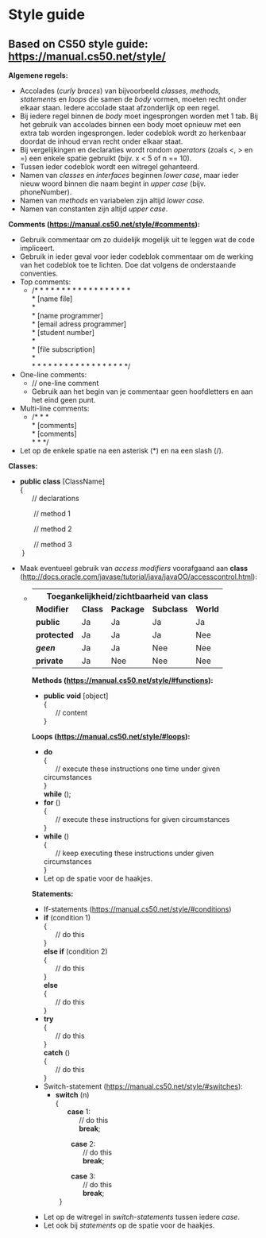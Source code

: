 Style guide
===========
Based on CS50 style guide: https://manual.cs50.net/style/
---------------------------------------------------------

**Algemene regels:**
* Accolades (_curly braces_) van bijvoorbeeld _classes, methods, statements_ en _loops_ die samen de _body_ vormen, moeten recht onder elkaar staan. Iedere accolade staat afzonderlijk op een regel.
* Bij iedere regel binnen de _body_ moet ingesprongen worden met 1 tab. Bij het gebruik van accolades binnen een body moet opnieuw met een extra tab worden ingesprongen. Ieder codeblok wordt zo herkenbaar doordat de inhoud ervan recht onder elkaar staat.
* Bij vergelijkingen en declaraties wordt rondom _operators_ (zoals <, > en =) een enkele spatie gebruikt (bijv. x < 5 of n == 10). 
* Tussen ieder codeblok wordt een witregel gehanteerd.
* Namen van _classes_ en _interfaces_ beginnen _lower case_, maar ieder nieuw woord binnen die naam begint in _upper case_ (bijv. phoneNumber).
* Namen van _methods_ en variabelen zijn altijd _lower case_.
* Namen van constanten zijn altijd _upper case_.

**Comments (https://manual.cs50.net/style/#comments):**
* Gebruik commentaar om zo duidelijk mogelijk uit te leggen wat de code impliceert. 
* Gebruik in ieder geval voor ieder codeblok commentaar om de werking van het codeblok toe te lichten. Doe dat volgens de onderstaande conventies.
* Top comments:
  - /* * * * * * * * * * * * * * * * * *  
   \* [name file]    
   \*       
   \* [name programmer]    
   \* [email adress programmer]    
   \* [student number]    
   \*   
   \* [file subscription]   
   \*   
   \* * * * * * * * * * * * * * * * * */
* One-line comments:
  - // one-line comment
  - Gebruik aan het begin van je commentaar geen hoofdletters en aan het eind geen punt.
* Multi-line comments:
  - /* * *   
  \* [comments]     
  \* [comments]        
  \* * */   
* Let op de enkele spatie na een asterisk (*) en na een slash (/). 
      
**Classes:**
* **public class** [ClassName]     
{     
&nbsp;&nbsp;&nbsp;&nbsp;&nbsp;&nbsp;// declarations     
          
&nbsp;&nbsp;&nbsp;&nbsp;&nbsp;&nbsp;&nbsp;&nbsp;&nbsp;&nbsp;&nbsp;&nbsp;&nbsp;// method 1      
      
&nbsp;&nbsp;&nbsp;&nbsp;&nbsp;&nbsp;&nbsp;&nbsp;&nbsp;&nbsp;&nbsp;&nbsp;&nbsp;// method 2      
      
&nbsp;&nbsp;&nbsp;&nbsp;&nbsp;&nbsp;&nbsp;&nbsp;&nbsp;&nbsp;&nbsp;&nbsp;&nbsp;// method 3      
&nbsp;&nbsp;&nbsp;&nbsp;&nbsp;&nbsp;&nbsp;}
* Maak eventueel gebruik van _access modifiers_ voorafgaand aan **class** (http://docs.oracle.com/javase/tutorial/java/javaOO/accesscontrol.html):
  - <table>
	<th colspan="5">Toegankelijkheid/zichtbaarheid van class</th>
	<tr>
		<td><b>Modifier</b></td>
		<td><b>Class</b></td>
		<td><b>Package</b></td>
		<td><b>Subclass</b></td>
		<td><b>World</b></td>
	</tr>
	<tr>
		<td><b>public</b></td>
		<td>Ja</td>
		<td>Ja</td>
		<td>Ja</td>
		<td>Ja</td>
	</tr>
	<tr>
		<td><b>protected</b></td>
		<td>Ja</td>
		<td>Ja</td>
		<td>Ja</td>
		<td>Nee</td>
	</tr>
	<tr>
		<td><b><i>geen</i></b></td>
		<td>Ja</td>
		<td>Ja</td>
		<td>Nee</td>
		<td>Nee</td>
	</tr>
	<tr>
		<td><b>private</b></td>
		<td>Ja</td>
		<td>Nee</td>
		<td>Nee</td>
		<td>Nee</td>
	</tr>
</table>
      
**Methods (https://manual.cs50.net/style/#functions):**
* **public void** [object]     
{     
&nbsp;&nbsp;&nbsp;&nbsp;&nbsp;&nbsp;// content     
}   
     
**Loops (https://manual.cs50.net/style/#loops):**
* **do**     
{    
&nbsp;&nbsp;&nbsp;&nbsp;&nbsp;&nbsp;// execute these instructions one time under given circumstances      
}    
**while** ();
* **for** ()     
{    
&nbsp;&nbsp;&nbsp;&nbsp;&nbsp;&nbsp;// execute these instructions for given circumstances     
}     
* **while** ()      
{    
&nbsp;&nbsp;&nbsp;&nbsp;&nbsp;&nbsp;// keep executing these instructions under given circumstances      
}
* Let op de spatie voor de haakjes.
     
**Statements:**
* If-statements (https://manual.cs50.net/style/#conditions)
- **if** (condition 1)          
{     
&nbsp;&nbsp;&nbsp;&nbsp;&nbsp;&nbsp;// do this     
}     
**else if** (condition 2)     
{    
&nbsp;&nbsp;&nbsp;&nbsp;&nbsp;&nbsp;// do this     
}     
**else**   
{     
&nbsp;&nbsp;&nbsp;&nbsp;&nbsp;&nbsp;// do this          
}  
* **try**     
{     
&nbsp;&nbsp;&nbsp;&nbsp;&nbsp;&nbsp;// do this       
}      
**catch** ()      
{     
&nbsp;&nbsp;&nbsp;&nbsp;&nbsp;&nbsp;// do this     
}
* Switch-statement (https://manual.cs50.net/style/#switches):
   - **switch** (n)     
{     
&nbsp;&nbsp;&nbsp;&nbsp;&nbsp;&nbsp;**case** 1:     
&nbsp;&nbsp;&nbsp;&nbsp;&nbsp;&nbsp;&nbsp;&nbsp;&nbsp;&nbsp;&nbsp;&nbsp;// do this     
&nbsp;&nbsp;&nbsp;&nbsp;&nbsp;&nbsp;&nbsp;&nbsp;&nbsp;&nbsp;&nbsp;&nbsp;**break**;     
       
&nbsp;&nbsp;&nbsp;&nbsp;&nbsp;&nbsp;&nbsp;&nbsp;&nbsp;&nbsp;&nbsp;&nbsp;&nbsp;&nbsp;&nbsp;&nbsp;&nbsp;&nbsp;&nbsp;&nbsp;**case** 2:     
&nbsp;&nbsp;&nbsp;&nbsp;&nbsp;&nbsp;&nbsp;&nbsp;&nbsp;&nbsp;&nbsp;&nbsp;&nbsp;&nbsp;&nbsp;&nbsp;&nbsp;&nbsp;&nbsp;&nbsp;&nbsp;&nbsp;&nbsp;&nbsp;&nbsp;&nbsp;// do this     
&nbsp;&nbsp;&nbsp;&nbsp;&nbsp;&nbsp;&nbsp;&nbsp;&nbsp;&nbsp;&nbsp;&nbsp;&nbsp;&nbsp;&nbsp;&nbsp;&nbsp;&nbsp;&nbsp;&nbsp;&nbsp;&nbsp;&nbsp;&nbsp;&nbsp;&nbsp;**break**;     
       
&nbsp;&nbsp;&nbsp;&nbsp;&nbsp;&nbsp;&nbsp;&nbsp;&nbsp;&nbsp;&nbsp;&nbsp;&nbsp;&nbsp;&nbsp;&nbsp;&nbsp;&nbsp;&nbsp;&nbsp;**case** 3:     
&nbsp;&nbsp;&nbsp;&nbsp;&nbsp;&nbsp;&nbsp;&nbsp;&nbsp;&nbsp;&nbsp;&nbsp;&nbsp;&nbsp;&nbsp;&nbsp;&nbsp;&nbsp;&nbsp;&nbsp;&nbsp;&nbsp;&nbsp;&nbsp;&nbsp;&nbsp;// do this     
&nbsp;&nbsp;&nbsp;&nbsp;&nbsp;&nbsp;&nbsp;&nbsp;&nbsp;&nbsp;&nbsp;&nbsp;&nbsp;&nbsp;&nbsp;&nbsp;&nbsp;&nbsp;&nbsp;&nbsp;&nbsp;&nbsp;&nbsp;&nbsp;&nbsp;&nbsp;**break**;   
&nbsp;&nbsp;&nbsp;&nbsp;&nbsp;&nbsp;&nbsp;&nbsp;&nbsp;&nbsp;&nbsp;&nbsp;&nbsp;&nbsp;}    
* Let op de witregel in _switch-statements_ tussen iedere _case_.
* Let ook bij _statements_ op de spatie voor de haakjes.
